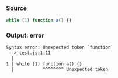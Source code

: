 ### Source
```js
while (1) function a() {}
```

### Output: error
```txt
Syntax error: Unexpected token `function`
 --> test.js:1:11
  |
1 | while (1) function a() {}
  |           ^^^^^^^^ Unexpected token
```
